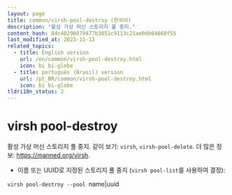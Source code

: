 ```yaml
---
layout: page
title: common/virsh-pool-destroy (한국어)
description: "활성 가상 머신 스토리지 풀 중지."
content_hash: 84c40290879477b3851c9113c21ae0db64668f55
last_modified_at: 2023-11-12
related_topics:
  - title: English version
    url: /en/common/virsh-pool-destroy.html
    icon: bi bi-globe
  - title: português (Brasil) version
    url: /pt_BR/common/virsh-pool-destroy.html
    icon: bi bi-globe
tldri18n_status: 2
---
```

# virsh pool-destroy

활성 가상 머신 스토리지 풀 중지.
같이 보기: `virsh`, `virsh-pool-delete`.
더 많은 정보: <https://manned.org/virsh>.

- 이름 또는 UUID로 지정된 스토리지 풀 중지 (`virsh pool-list`를 사용하여 결정):

`virsh pool-destroy --pool `<span class="tldr-var badge badge-pill bg-dark-lm bg-white-dm text-white-lm text-dark-dm font-weight-bold">name|uuid</span>
